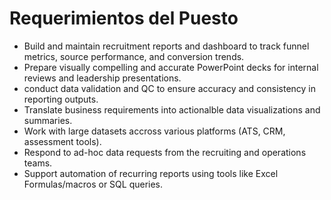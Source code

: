 # Requerimientos del Puesto

- Build and maintain recruitment reports and dashboard to track funnel metrics, source performance, and conversion trends.
- Prepare visually compelling and accurate PowerPoint decks for internal reviews and leadership presentations.
- conduct data validation and QC to ensure accuracy and consistency in reporting outputs.
- Translate business requirements into actionalble data visualizations and summaries.
- Work with large datasets accross various platforms (ATS, CRM, assessment tools).
- Respond to ad-hoc data requests from the recruiting and operations teams.
- Support automation of recurring reports using tools like Excel Formulas/macros or SQL queries.
